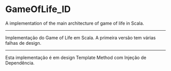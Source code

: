 # GameOfLife_ID
A implementation of the main architecture of game of life in Scala.

-------------
Implementação do Game of Life em Scala. A primeira versão tem várias falhas de design.

---
Esta implementação é em design Template Method com Injeção de Dependência.
